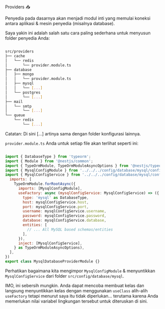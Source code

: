 Providers 📥

Penyedia pada dasarnya akan menjadi modul inti yang memulai koneksi antara aplikasi & mesin penyedia (misalnya database).

 Saya yakin ini adalah salah satu cara paling sederhana untuk menyusun folder penyedia Anda:

```bash

src/providers
├── cache
│   └── redis
│       └── provider.module.ts
├── database
│   ├── mongo
│   │   └── provider.module.ts
│   ├── mysql
│   │   └── [...]
│   └── postgres
│       └── [...]
├── mail
│   └── smtp
│       └── [...]
└── queue
    └── redis
        └── [...]

```

Catatan: Di sini [...] artinya sama dengan folder konfigurasi lainnya.

 `provider.module.ts` Anda untuk setiap file akan terlihat seperti ini:

```javascript

import { DatabaseType } from 'typeorm';
import { Module } from '@nestjs/common';
import { TypeOrmModule, TypeOrmModuleAsyncOptions } from '@nestjs/typeorm';
import { MysqlConfigModule } from '../../../config/database/mysql/config.module';
import { MysqlConfigService } from '../../../config/database/mysql/config.service';@Module({
  imports: [
    TypeOrmModule.forRootAsync({
      imports: [MysqlConfigModule],
      useFactory: async (mysqlConfigService: MysqlConfigService) => ({
        type: 'mysql' as DatabaseType,
        host: mysqlConfigService.host,
        port: mysqlConfigService.port,
        username: mysqlConfigService.username,
        password: mysqlConfigService.password,
        database: mysqlConfigService.database,
        entities: [
          // ... All MySQL based schemas/entities
        ],
      }),
      inject: [MysqlConfigService],
    } as TypeOrmModuleAsyncOptions),
  ],
})
export class MysqlDatabaseProviderModule {}

```

Perhatikan bagaimana kita mengimpor `MysqlConfigModule` & menyuntikkan `MysqlConfigService` dari folder `src/config/database/mysql`.

 IMO, ini sebersih mungkin.  Anda dapat mencoba membuat kelas dan langsung menyuntikkan kelas dengan menggunakan `useClass` alih-alih `useFactory` tetapi menurut saya itu tidak diperlukan… terutama karena Anda memerlukan nilai variabel lingkungan tersebut untuk diteruskan di sini.
